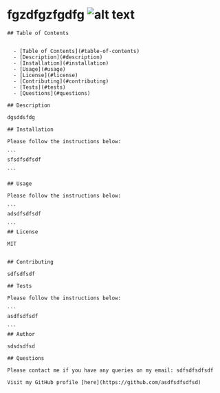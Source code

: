 # fgzdfgzfgdfg ![alt text](https://img.shields.io/badge/MIT-License-green)

    ## Table of Contents
    
    
      - [Table of Contents](#table-of-contents)
      - [Description](#description)
      - [Installation](#installation)
      - [Usage](#usage)
      - [License](#license)
      - [Contributing](#contributing)
      - [Tests](#tests)
      - [Questions](#questions)
    
    ## Description
    
    dgsddsfdg
    
    ## Installation
    
    Please follow the instructions below:

    ```    
    sfsdfsdfsdf
     
    ```    
    
    ## Usage
    
    Please follow the instructions below:
    
    ```
    adsdfsdfsdf
   
    ```
    ## License

    MIT
    
     
    ## Contributing
    
    sdfsdfsdf
    
    ## Tests

    Please follow the instructions below:

    ```
    asdfsdfsdf
    
    ```
    ## Author

    sdsdsdfsd
    
    ## Questions
    
    Please contact me if you have any queries on my email: sdfsdfsdfsdf
    
    Visit my GitHub profile [here](https://github.com/asdfsdfsdfsd)